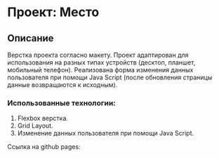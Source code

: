 # Проект: Место

## Описание

Верстка проекта согласно макету. Проект адаптирован для использования на разных типах устройств (десктоп, планшет, мобильный телефон). Реализована форма изменения данных пользователя при помощи Java Script (после обновления страницы данные возвращаются к исходным).

### Использованные технологии:
1. Flexbox верстка.
2. Grid Layout.
3. Изменение данных пользователя при помощи Java Script.

Ссылка на github pages:
